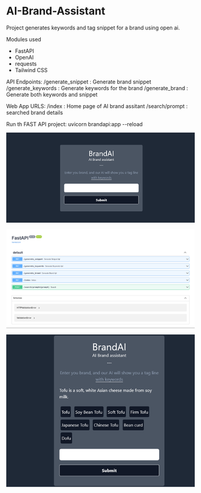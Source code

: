 # AI-Brand-Assistant

Project generates keywords and tag snippet for a brand using open ai.

Modules used
  - FastAPI
  - OpenAI
  - requests
  - Tailwind CSS

API Endpoints:
	/generate_snippet :  Generate brand snippet
	/generate_keywords : Generate keywords for the brand
	/generate_brand :  Generate both keywords and snippet
	
Web App URLS:
	/index : Home page of AI brand assitant
	/search/prompt : searched brand details 

Run th FAST API project: uvicorn brandapi:app --reload


![img](https://github.com/Siddharthbadal/AI-Brand-Assistant/blob/main/images/aione.png)

![img](https://github.com/Siddharthbadal/AI-Brand-Assistant/blob/main/images/fastapi.png)

![img](https://github.com/Siddharthbadal/AI-Brand-Assistant/blob/main/images/aitwo.png)
